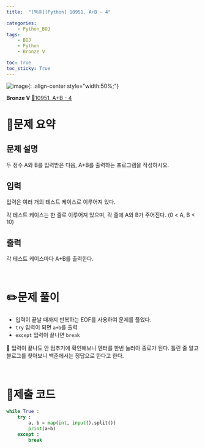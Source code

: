```yaml
---
title:  "[백준][Python] 10951. A+B - 4" 

categories: 
    - Python_BOJ
tags: 
    - BOJ
    - Python
    - Bronze Ⅴ

toc: True
toc_sticky: True
---
```

![image](https://github.com/user-attachments/assets/32319fe8-99e9-4031-b5d1-9f1909b510dc){: .align-center style="width:50%;"}

**Bronze Ⅴ** 
[🔗10951. A+B - 4]('https://www.acmicpc.net/problem/10951')

# 📝문제 요약
## 문제 설명
두 정수 A와 B를 입력받은 다음, A+B를 출력하는 프로그램을 작성하시오.

## 입력
입력은 여러 개의 테스트 케이스로 이루어져 있다.

각 테스트 케이스는 한 줄로 이루어져 있으며, 각 줄에 A와 B가 주어진다. (0 < A, B < 10)

## 출력
각 테스트 케이스마다 A+B를 출력한다.


<br>

# ✏️문제 풀이
- 입력이 끝날 때까지 반복하는 EOF를 사용하여 문제를 풀었다.
- `try` 입력이 되면 `a+b`를 출력
- `except` 입력이 끝나면 `break`

🧐 입력이 끝나도 안 멈추기에 확인해보니 엔터를 한번 눌러야 종료가 된다.
    틀린 줄 알고 블로그를 찾아보니 백준에서는 정답으로 한다고 한다.

<br>

# 💯제출 코드
```python
while True :
    try :
        a, b = map(int, input().split())
        print(a+b)
    except :
        break
```